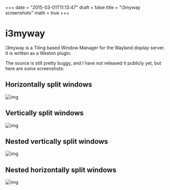 +++
date = "2015-03-01T11:13:47"
draft = false
title = "i3myway screenshots"
math = true
+++

# i3myway

i3myway is a Tiling based Window Manager for the Wayland display server. It is written as a Weston plugin.

The source is still pretty buggy, and I have not released it publicly yet, but here are some screenshots:

## Horizontally split windows

![img](//raw.githubusercontent.com/tjaartvdwalt/tjaartvdwalt.github.io/source/assets/i3myway/horizontal_split.jpg)

## Vertically split windows

![img](//raw.githubusercontent.com/tjaartvdwalt/tjaartvdwalt.github.io/source/assets/i3myway/vertical_split.jpg)

## Nested vertically split windows

![img](//raw.githubusercontent.com/tjaartvdwalt/tjaartvdwalt.github.io/source/assets/i3myway/nested_vertical.jpg)

## Nested horizontally split windows

![img](//raw.githubusercontent.com/tjaartvdwalt/tjaartvdwalt.github.io/source/assets/i3myway/nested_horizontal.jpg)
